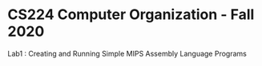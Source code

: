 # CS224 Computer Organization - Fall 2020 

Lab1 : Creating and Running Simple MIPS Assembly Language Programs
